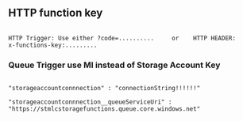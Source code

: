 
## HTTP function key

```

HTTP Trigger: Use either ?code=..........     or    HTTP HEADER:     x-functions-key:.........

```



### Queue Trigger use MI instead of Storage Account Key

```

"storageaccountconnnection" : "connectionString!!!!!!"

"storageaccountconnnection__queueServiceUri" : "https://stmlcstoragefunctions.queue.core.windows.net"


```

